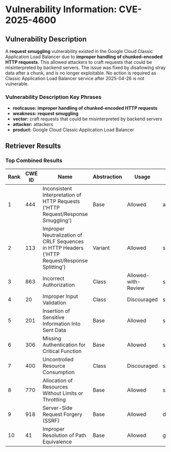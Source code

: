 # Vulnerability Information: CVE-2025-4600

## Vulnerability Description
A **request smuggling** vulnerability existed in the Google Cloud Classic Application Load Balancer due to **improper handling of chunked-encoded HTTP requests**. This allowed attackers to craft requests that could be misinterpreted by backend servers. The issue was fixed by disallowing stray data after a chunk, and is no longer exploitable. No action is required as Classic Application Load Balancer service after 2025-04-26 is not vulnerable.

### Vulnerability Description Key Phrases
- **rootcause:** **improper handling of chunked-encoded HTTP requests**
- **weakness:** **request smuggling**
- **vector:** craft requests that could be misinterpreted by backend servers
- **attacker:** attackers
- **product:** Google Cloud Classic Application Load Balancer

## Retriever Results

### Top Combined Results

| Rank | CWE ID | Name | Abstraction | Usage  | Retrievers | Individual Scores |
|------|--------|------|-------------|-------|------------|-------------------|
| 1 | 444 | Inconsistent Interpretation of HTTP Requests ('HTTP Request/Response Smuggling') | Base | Allowed | alternate_terms | 0.700 |
| 2 | 113 | Improper Neutralization of CRLF Sequences in HTTP Headers ('HTTP Request/Response Splitting') | Variant | Allowed | sparse | 0.360 |
| 3 | 863 | Incorrect Authorization | Class | Allowed-with-Review | sparse | 0.336 |
| 4 | 20 | Improper Input Validation | Class | Discouraged | sparse | 0.335 |
| 5 | 201 | Insertion of Sensitive Information Into Sent Data | Base | Allowed | sparse | 0.332 |
| 6 | 306 | Missing Authentication for Critical Function | Base | Allowed | sparse | 0.330 |
| 7 | 400 | Uncontrolled Resource Consumption | Class | Discouraged | sparse | 0.329 |
| 8 | 770 | Allocation of Resources Without Limits or Throttling | Base | Allowed | sparse | 0.329 |
| 9 | 918 | Server-Side Request Forgery (SSRF) | Base | Allowed | dense | 0.517 |
| 10 | 41 | Improper Resolution of Path Equivalence | Base | Allowed | graph | 0.002 |

